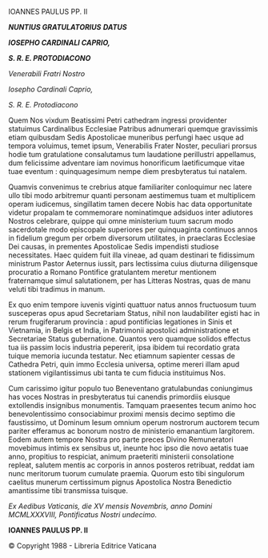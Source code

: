 IOANNES PAULUS PP. II

***NUNTIUS GRATULATORIUS*** ***DATUS***

***IOSEPHO CARDINALI CAPRIO,***

***S. R. E. PROTODIACONO***

*Venerabili Fratri Nostro*

*Iosepho Cardinali Caprio,*

*S. R. E. Protodiacono*

Quem Nos vixdum Beatissimi Petri cathedram ingressi providenter statuimus Cardinalibus Ecclesiae Patribus adnumerari quemque gravissimis etiam quibusdam Sedis Apostolicae muneribus perfungi haec usque ad tempora voluimus, temet ipsum, Venerabilis Frater Noster, peculiari prorsus hodie tum gratulatione consalutamus tum laudatione perillustri appellamus, dum felicissime adventare iam novimus honorificum laetificumque vitae tuae eventum : quinquagesimum nempe diem presbyteratus tui natalem.

Quamvis convenimus te crebrius atque familiariter conloquimur nec latere ullo tibi modo arbitremur quanti personam aestimemus tuam et multiplicem operam iudicemus, singillatim tamen decere Nobis hac data opportunitate videtur propalam te commemorare nominatimque adsiduos inter adiutores Nostros celebrare, quippe qui omne ministerium tuum sacrum modo sacerdotale modo episcopale superiores per quinquaginta continuos annos in fidelium gregum per orbem diversorum utilitates, in praeclaras Ecclesiae Dei causas, in prementes Apostolicae Sedis impendisti studiose necessitates. Haec quidem fuit illa vineae, ad quam destinari te fidissimum ministrum Pastor Aeternus iussit, pars lectissima cuius diuturna diligensque procuratio a Romano Pontifice gratulantem meretur mentionem fraternamque simul salutationem, per has Litteras Nostras, quas de manu veluti tibi tradimus in manum.

Ex quo enim tempore iuvenis viginti quattuor natus annos fructuosum tuum susceperas opus apud Secretariam Status, nihil non laudabiliter egisti hac in rerum frugiferarum provincia : apud pontificias legationes in Sinis et Vietnamia, in Belgis et India, in Patrimonii apostolici administratione et Secretariae Status gubernatione. Quantos vero quamque solidos effectus tua iis passim locis industria pepererit, ipsa ibidem tui recordatio grata tuique memoria iucunda testatur. Nec etiamnum sapienter cessas de Cathedra Petri, quin immo Ecclesia universa, optime mereri illam apud stationem vigilantissimus ubi tanta te cum fiducia instituimus Nos.

Cum carissimo igitur populo tuo Beneventano gratulabundas coniungimus has voces Nostras in presbyteratus tui canendis primordiis eiusque extollendis insignibus monumentis. Tamquam praesentes tecum animo hoc benevolentissimo consociabimur proximi mensis decimo septimo die faustissimo, ut Dominum Iesum omnium operum nostrorum auctorem tecum pariter efferamus ac bonorum nostro de ministerio emanantium largitorem. Eodem autem tempore Nostra pro parte preces Divino Remuneratori movebimus intimis ex sensibus ut, ineunte hoc ipso die novo aetatis tuae anno, propitius to respiciat, animum praeteriti ministerii consolatione repleat, salutem mentis ac corporis in annos posteros retribuat, reddat iam nunc meritorum tuorum cumulate praemia. Quorum esto tibi singulorum caelitus munerum certissimum pignus Apostolica Nostra Benedictio amantissime tibi transmissa tuisque.

*Ex Aedibus Vaticanis, die XV mensis Novembris, anno Domini MCMLXXXVIII, Pontificatus Nostri undecimo.*

**IOANNES PAULUS PP. II**

© Copyright 1988 - Libreria Editrice Vaticana